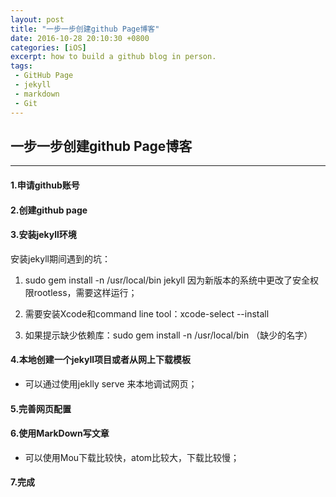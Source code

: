 ```yaml
---
layout: post
title: "一步一步创建github Page博客"
date: 2016-10-28 20:10:30 +0800
categories: [iOS]
excerpt: how to build a github blog in person.
tags:
 - GitHub Page
 - jekyll
 - markdown
 - Git
---
```



## 一步一步创建github Page博客
---

####  1.申请github账号

####  2.创建github page

####  3.安装jekyll环境

安装jekyll期间遇到的坑：

1. sudo gem install -n /usr/local/bin jekyll    因为新版本的系统中更改了安全权限rootless，需要这样运行；


2. 需要安装Xcode和command line tool：xcode-select --install


3. 如果提示缺少依赖库：sudo gem install -n /usr/local/bin （缺少的名字）

####  4.本地创建一个jekyll项目或者从网上下载模板

* 可以通过使用jeklly serve 来本地调试网页；

####  5.完善网页配置

####  6.使用MarkDown写文章
* 可以使用Mou下载比较快，atom比较大，下载比较慢；


####  7.完成